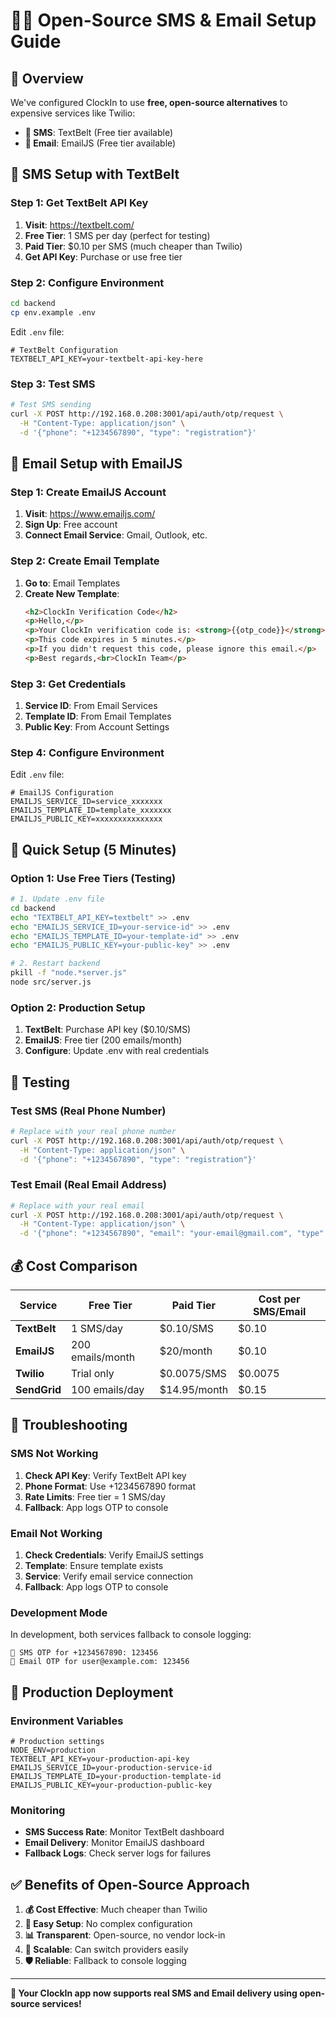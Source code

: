 # 📱📧 Open-Source SMS & Email Setup Guide

## 🎯 **Overview**

We've configured ClockIn to use **free, open-source alternatives** to expensive services like Twilio:

- **📱 SMS**: TextBelt (Free tier available)
- **📧 Email**: EmailJS (Free tier available)

## 📱 **SMS Setup with TextBelt**

### **Step 1: Get TextBelt API Key**

1. **Visit**: https://textbelt.com/
2. **Free Tier**: 1 SMS per day (perfect for testing)
3. **Paid Tier**: $0.10 per SMS (much cheaper than Twilio)
4. **Get API Key**: Purchase or use free tier

### **Step 2: Configure Environment**

```bash
cd backend
cp env.example .env
```

Edit `.env` file:
```env
# TextBelt Configuration
TEXTBELT_API_KEY=your-textbelt-api-key-here
```

### **Step 3: Test SMS**

```bash
# Test SMS sending
curl -X POST http://192.168.0.208:3001/api/auth/otp/request \
  -H "Content-Type: application/json" \
  -d '{"phone": "+1234567890", "type": "registration"}'
```

## 📧 **Email Setup with EmailJS**

### **Step 1: Create EmailJS Account**

1. **Visit**: https://www.emailjs.com/
2. **Sign Up**: Free account
3. **Connect Email Service**: Gmail, Outlook, etc.

### **Step 2: Create Email Template**

1. **Go to**: Email Templates
2. **Create New Template**:
   ```html
   <h2>ClockIn Verification Code</h2>
   <p>Hello,</p>
   <p>Your ClockIn verification code is: <strong>{{otp_code}}</strong></p>
   <p>This code expires in 5 minutes.</p>
   <p>If you didn't request this code, please ignore this email.</p>
   <p>Best regards,<br>ClockIn Team</p>
   ```

### **Step 3: Get Credentials**

1. **Service ID**: From Email Services
2. **Template ID**: From Email Templates  
3. **Public Key**: From Account Settings

### **Step 4: Configure Environment**

Edit `.env` file:
```env
# EmailJS Configuration
EMAILJS_SERVICE_ID=service_xxxxxxx
EMAILJS_TEMPLATE_ID=template_xxxxxxx
EMAILJS_PUBLIC_KEY=xxxxxxxxxxxxxxx
```

## 🚀 **Quick Setup (5 Minutes)**

### **Option 1: Use Free Tiers (Testing)**

```bash
# 1. Update .env file
cd backend
echo "TEXTBELT_API_KEY=textbelt" >> .env
echo "EMAILJS_SERVICE_ID=your-service-id" >> .env
echo "EMAILJS_TEMPLATE_ID=your-template-id" >> .env
echo "EMAILJS_PUBLIC_KEY=your-public-key" >> .env

# 2. Restart backend
pkill -f "node.*server.js"
node src/server.js
```

### **Option 2: Production Setup**

1. **TextBelt**: Purchase API key ($0.10/SMS)
2. **EmailJS**: Free tier (200 emails/month)
3. **Configure**: Update .env with real credentials

## 🧪 **Testing**

### **Test SMS (Real Phone Number)**

```bash
# Replace with your real phone number
curl -X POST http://192.168.0.208:3001/api/auth/otp/request \
  -H "Content-Type: application/json" \
  -d '{"phone": "+1234567890", "type": "registration"}'
```

### **Test Email (Real Email Address)**

```bash
# Replace with your real email
curl -X POST http://192.168.0.208:3001/api/auth/otp/request \
  -H "Content-Type: application/json" \
  -d '{"phone": "+1234567890", "email": "your-email@gmail.com", "type": "registration"}'
```

## 💰 **Cost Comparison**

| Service | Free Tier | Paid Tier | Cost per SMS/Email |
|---------|-----------|-----------|-------------------|
| **TextBelt** | 1 SMS/day | $0.10/SMS | $0.10 |
| **EmailJS** | 200 emails/month | $20/month | $0.10 |
| **Twilio** | Trial only | $0.0075/SMS | $0.0075 |
| **SendGrid** | 100 emails/day | $14.95/month | $0.15 |

## 🔧 **Troubleshooting**

### **SMS Not Working**

1. **Check API Key**: Verify TextBelt API key
2. **Phone Format**: Use +1234567890 format
3. **Rate Limits**: Free tier = 1 SMS/day
4. **Fallback**: App logs OTP to console

### **Email Not Working**

1. **Check Credentials**: Verify EmailJS settings
2. **Template**: Ensure template exists
3. **Service**: Verify email service connection
4. **Fallback**: App logs OTP to console

### **Development Mode**

In development, both services fallback to console logging:
```
📱 SMS OTP for +1234567890: 123456
📧 Email OTP for user@example.com: 123456
```

## 🎯 **Production Deployment**

### **Environment Variables**

```env
# Production settings
NODE_ENV=production
TEXTBELT_API_KEY=your-production-api-key
EMAILJS_SERVICE_ID=your-production-service-id
EMAILJS_TEMPLATE_ID=your-production-template-id
EMAILJS_PUBLIC_KEY=your-production-public-key
```

### **Monitoring**

- **SMS Success Rate**: Monitor TextBelt dashboard
- **Email Delivery**: Monitor EmailJS dashboard
- **Fallback Logs**: Check server logs for failures

## ✅ **Benefits of Open-Source Approach**

1. **💰 Cost Effective**: Much cheaper than Twilio
2. **🔧 Easy Setup**: No complex configuration
3. **📊 Transparent**: Open-source, no vendor lock-in
4. **🚀 Scalable**: Can switch providers easily
5. **🛡️ Reliable**: Fallback to console logging

---

**🎉 Your ClockIn app now supports real SMS and Email delivery using open-source services!**

